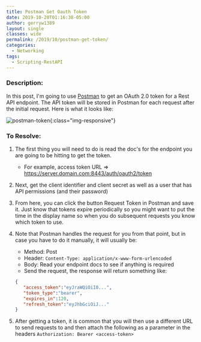 ```yaml
---
title: Postman Get Oauth Token
date: 2019-10-20T01:16:38-05:00
author: gerryw1389
layout: single
classes: wide
permalink: /2019/10/postman-get-token/
categories:
  - Networking
tags:
  - Scripting-RestAPI
---
```

<!--more-->

### Description:

In this post, I'm going to use [Postman](https://www.getpostman.com/) to get an OAuth 2.0 token for a Rest API endpoint. The API token will be stored in Postman for each request after the initial request. Here is what it looks like:

![postman-token](https://automationadmin.com/assets/images/uploads/2019/10/postman-token.jpg){:class="img-responsive"}


### To Resolve:

1. The first thing you will need to do is read the doc's for the endpoint you are going to be hitting to get the token.

   - For example, access token URL => https://server.domain.com:8443/auth/oauth2/token

2. Next, get the client identifier and client secret as well as a user that has API permissions (and their password)

3. From here, you can click the button Request Token in Postman and save it. Just know that tokens expire periodically so you might want to put the time in the display name so when you do subsequent requests you know which token to use.

4. Note that Postman handles the request for you from that point, but in case you have to do it manually, it will usually be:
   - Method: Post
   - Header: `Content-Type: application/x-www-form-urlencoded`
   - Body: Read your endpoint docs to see if anything is required
   - Send the request, the response will return something like:

   ```json
   { 
      "access_token":"eyJraWQiOiI0...",
      "token_type":"bearer", 
      "expires_in":120, 
      "refresh_token":"eyJhbGciOiJ..."
   }
   ```

5. After getting a token, it is common that you will then use a different URL to send requests to and then attach the following as a parameter in the headers `Authorization: Bearer <access-token>`

